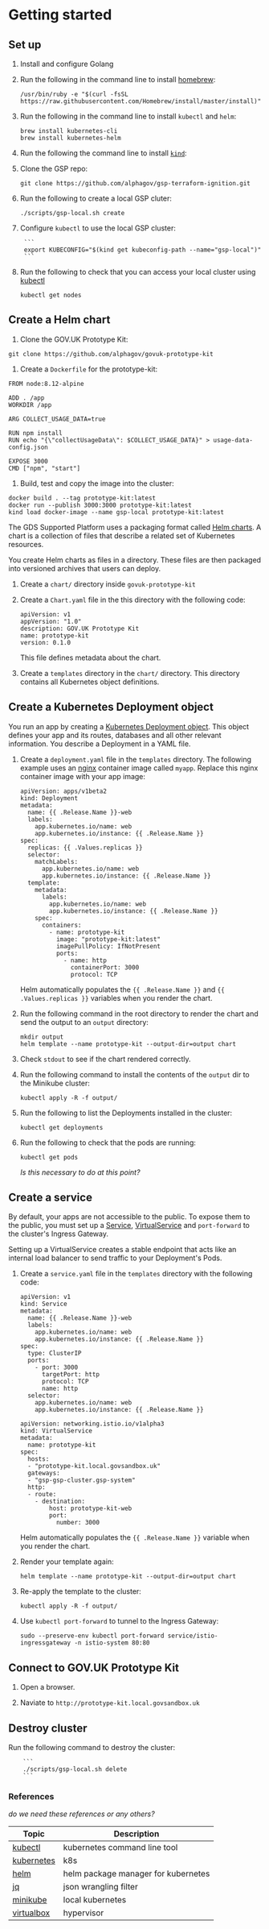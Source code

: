 # Getting started

## Set up

1. Install and configure Golang

1. Run the following in the command line to install [homebrew](https://brew.sh/):

    ```
    /usr/bin/ruby -e "$(curl -fsSL https://raw.githubusercontent.com/Homebrew/install/master/install)"
    ```

1. Run the following in the command line to install `kubectl` and `helm`:

    ```
    brew install kubernetes-cli
    brew install kubernetes-helm
    ```

1. Run the following the command line to install [`kind`]():

1. Clone the GSP repo:

    ```
    git clone https://github.com/alphagov/gsp-terraform-ignition.git
    ```

1. Run the following to create a local GSP cluter:

    ```
    ./scripts/gsp-local.sh create
    ```

1. Configure `kubectl` to use the local GSP cluster:

		```
		export KUBECONFIG="$(kind get kubeconfig-path --name="gsp-local")"
		```

1. Run the following to check that you can access your local cluster using [kubectl](https://kubernetes.io/docs/tasks/tools/install-kubectl/)

    ```
    kubectl get nodes
    ```

## Create a Helm chart

1. Clone the GOV.UK Prototype Kit:

```
git clone https://github.com/alphagov/govuk-prototype-kit
```

1. Create a `Dockerfile` for the prototype-kit:

```
FROM node:8.12-alpine

ADD . /app
WORKDIR /app

ARG COLLECT_USAGE_DATA=true

RUN npm install
RUN echo "{\"collectUsageData\": $COLLECT_USAGE_DATA}" > usage-data-config.json

EXPOSE 3000
CMD ["npm", "start"]
```

1. Build, test and copy the image into the cluster:

```
docker build . --tag prototype-kit:latest
docker run --publish 3000:3000 prototype-kit:latest
kind load docker-image --name gsp-local prototype-kit:latest
```

The GDS Supported Platform uses a packaging format called [Helm charts](https://helm.sh/docs/developing_charts/). A chart is a collection of files that describe a related set of Kubernetes resources.

You create Helm charts as files in a directory. These files are then packaged into versioned archives that users can deploy.

1. Create a `chart/` directory inside `govuk-prototype-kit`

1. Create a `Chart.yaml` file in the this directory with the following code:

    ```
    apiVersion: v1
    appVersion: "1.0"
    description: GOV.UK Prototype Kit
    name: prototype-kit
    version: 0.1.0
    ```

    This file defines metadata about the chart.

1. Create a `templates` directory in the `chart/` directory. This directory contains all Kubernetes object definitions.

## Create a Kubernetes Deployment object

You run an app by creating a [Kubernetes Deployment object](https://kubernetes.io/docs/concepts/#kubernetes-objects). This object defines your app and its routes, databases and all other relevant information. You describe a Deployment in a YAML file.

1. Create a `deployment.yaml` file in the `templates` directory. The following example uses an [nginx](https://hub.docker.com/_/nginx/) container image called `myapp`. Replace this nginx container image with your app image:

    ```
    apiVersion: apps/v1beta2
    kind: Deployment
    metadata:
      name: {{ .Release.Name }}-web
      labels:
        app.kubernetes.io/name: web
        app.kubernetes.io/instance: {{ .Release.Name }}
    spec:
      replicas: {{ .Values.replicas }}
      selector:
        matchLabels:
          app.kubernetes.io/name: web
          app.kubernetes.io/instance: {{ .Release.Name }}
      template:
        metadata:
          labels:
            app.kubernetes.io/name: web
            app.kubernetes.io/instance: {{ .Release.Name }}
        spec:
          containers:
            - name: prototype-kit
              image: "prototype-kit:latest"
              imagePullPolicy: IfNotPresent
              ports:
                - name: http
                  containerPort: 3000
                  protocol: TCP
    ```

    Helm automatically populates the `{{ .Release.Name }}` and `{{ .Values.replicas }}` variables when you render the chart.

1. Run the following command in the root directory to render the chart and send the output to an `output` directory:

    ```
    mkdir output
    helm template --name prototype-kit --output-dir=output chart
    ```

1. Check `stdout` to see if the chart rendered correctly.

1. Run the following command to install the contents of the `output` dir to the Minikube cluster:

    ```
    kubectl apply -R -f output/
    ```
1. Run the following to list the Deployments installed in the cluster:

    ```
    kubectl get deployments
    ```


1. Run the following to check that the pods are running:

    ```
    kubectl get pods
    ```
    _Is this necessary to do at this point?_

## Create a service

By default, your apps are not accessible to the public. To expose them to the public, you must set up a [Service](), [VirtualService]() and `port-forward` to the cluster's Ingress Gateway.

Setting up a VirtualService creates a stable endpoint that acts like an internal load balancer to send traffic to your Deployment's Pods.

1. Create a `service.yaml` file in the `templates` directory with the following code:

    ```
    apiVersion: v1
    kind: Service
    metadata:
      name: {{ .Release.Name }}-web
      labels:
        app.kubernetes.io/name: web
        app.kubernetes.io/instance: {{ .Release.Name }}
    spec:
      type: ClusterIP
      ports:
        - port: 3000
          targetPort: http
          protocol: TCP
          name: http
      selector:
        app.kubernetes.io/name: web
        app.kubernetes.io/instance: {{ .Release.Name }}
    ```

    ```
    apiVersion: networking.istio.io/v1alpha3
    kind: VirtualService
    metadata:
      name: prototype-kit
    spec:
      hosts:
      - "prototype-kit.local.govsandbox.uk"
      gateways:
      - "gsp-gsp-cluster.gsp-system"
      http:
      - route:
        - destination:
            host: prototype-kit-web
            port:
              number: 3000

    ```

    Helm automatically populates the `{{ .Release.Name }}` variable when you render the chart.


1. Render your template again:

    ```
    helm template --name prototype-kit --output-dir=output chart
    ```

1. Re-apply the template to the cluster:

    ```
    kubectl apply -R -f output/
    ```

1. Use `kubectl port-forward` to tunnel to the Ingress Gateway:

    ```
    sudo --preserve-env kubectl port-forward service/istio-ingressgateway -n istio-system 80:80
    ```

## Connect to GOV.UK Prototype Kit

1. Open a browser.

1. Naviate to `http://prototype-kit.local.govsandbox.uk`

## Destroy cluster

Run the following command to destroy the cluster:

		```
		./scripts/gsp-local.sh delete
		```

### References

_do we need these references or any others?_

|Topic|Description|
|----|-----------|
|[kubectl](https://kubernetes.io/docs/tasks/tools/install-kubectl/)| kubernetes command line tool|
|[kubernetes](https://kubernetes.io/docs/home/?path=users&persona=app-developer&level=foundational)| k8s |
|[helm](https://docs.helm.sh/)| helm package manager for kubernetes|
|[jq](https://stedolan.github.io/jq/manual/)| json wrangling filter |
|[minikube](https://github.com/kubernetes/minikube)|local kubernetes |
|[virtualbox](https://www.virtualbox.org/manual/UserManual.html)|hypervisor
